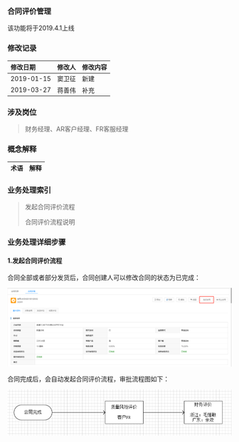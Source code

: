 ### 合同评价管理

该功能将于2019.4.1上线

### 修改记录

| 修改日期 | 修改人 | 修改内容 |
| :--- | :--- | :--- |
| 2019-01-15 | 窦卫征 | 新建 |
| 2019-03-27 | 蒋善伟 | 补充 |

### 涉及岗位

> 财务经理、AR客户经理、FR客服经理

### 概念解释

| 术语 | 解释 |
| :--- | :--- |


### 业务处理索引

> 发起合同评价流程
>
> 合同评价流程说明

### 业务处理详细步骤

#### 1.发起合同评价流程

合同全部或者部分发货后，合同创建人可以修改合同的状态为已完成：

![](/assets/wanchtan)

合同完成后，会自动发起合同评价流程，审批流程图如下：

![](/assets/htpjlct)

